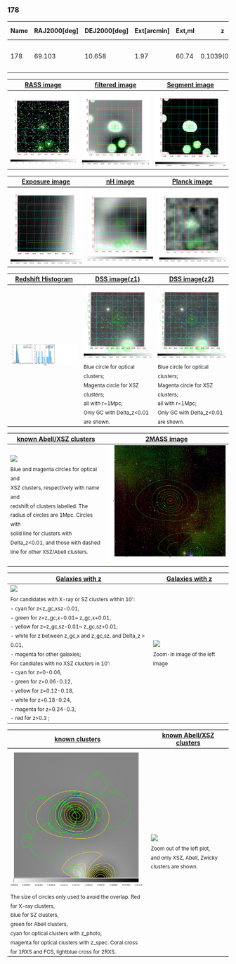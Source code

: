 <div STYLE="page-break-after: always;"></div>

### 178

|Name|RAJ2000[deg]|DEJ2000[deg] |Ext[arcmin]| Ext,ml | z | z_src| C|GC(XSZ,Delta_z<0.01)| GC(OPT,Delta_z<0.01)|GC| R_sig[arcmin] | R500[arcmin] | R500[Mpc]| CRsig[c/s] | CR500[c/s] |L500[1E44 erg/s]|F500[1E-12 erg/s/cm^2]| M500[1E14 Msun]|Tx[keV]|Cnt_sig|Beta|Rc[arcmin]|Comment|Alias|
|---|---|---|---|---|---|------|---|--------|---------|----------|---|---|---|---|---|---|---|---|---|---|---|---|---|---|
|178| 69.103| 10.658| 1.97| 60.74| 0.1039(0.000)| z_xsz| B| Tar| N, W| A, N, Tar, W| 6.850| 8.340| 0.955| 0.196(0.032)| 0.203(0.033)| 0.954(0.054)| 3.468(0.197)| 2.73(0.08)| 4.11(0.07)| 77.0| 0.923(-0.093+0.056)| 3.801(-0.494+0.395)| -| t060|

|[RASS image](../image/178/178_img.pdf)|[filtered image](../image/178/178_fil.pdf)|[Segment image](../image/178/178_seg.pdf)|
|-------------------|--------------------|-------------------|
| <img src="../image/178/178_img.png" width="300">  | <img src="../image/178/178_fil.png" width="300">   | <img src="../image/178/178_seg.png" width="300">  |

|[Exposure image](../image/178/178_mex.pdf)| [nH image](../image/178/178_nh.pdf)| [Planck image](../image/178/178_p.pdf)|
|-------------------|--------------------|-------------------|
|<img src="../image/178/178_mex.png" width="300">   | <img src="../image/178/178_nh.png" width="300">    | <img src="../image/178/178_p.png" width="300"> |

|[Redshift Histogram](../image/178/178_zg.pdf) | [DSS image(z1)](../image/178/178_dss_z1.pdf)      |  [DSS image(z2)](../image/178/178_dss_z2.pdf)    |
|-------------------|--------------------|-------------------|
|<img src="../image/178/178_zg.png" width="300"> |<img src="../image/178/178_dss_z1.png" width="300"> <sub><br>Blue circle for optical clusters; <br>Magenta circle for XSZ clusters; <br>all with r=1Mpc; <br>Only GC with Delta_z<0.01 are shown. </sub>| <img src="../image/178/178_dss_z2.png" width="300"><sub><br>Blue circle for optical clusters; <br>Magenta circle for XSZ clusters; <br>all with r=1Mpc; <br>Only GC with Delta_z<0.01 are shown. </sub> |

|[known Abell/XSZ clusters](../image/178/178_m.pdf) | [2MASS image](../image/178/178_2mass.pdf)      |
|-------------------|-------------------|
|<img src=../image/178/178_m.png width="300"> <br><sub>Blue and magenta circles for optical and <br>XSZ clusters, respectively with name and <br>redshift of clusters labelled. The <br>radius of circles are 1Mpc. Circles with <br>solid line for clusters with <br>Delta_z<0.01, and those with dashed <br>line for other XSZ/Abell clusters.        </sub>|<img src="../image/178/178_2mass.png" width="300">  |

|[Galaxies with z](../image/178/178_opt_ned.pdf) |[Galaxies with z](../image/178/178_opt_ned_zoom.pdf) |
|-------------------|-------------------|
| <img src=../image/178/178_opt_ned.png width="300"> <br><sub> For candidates with X-ray or SZ clusters within 10': <br> - cyan for z<z_gc,xsz-0.01, <br> - green for z=z_gc,x-0.01~ z_gc,x+0.01, <br> - yellow for z=z_gc,sz-0.01~ z_gc,sz+0.01, <br> - white for z between z_gc,x and z_gc,sz, and Delta_z > 0.01, <br> - magenta for other galaxies; <br>For candiates with no XSZ clusters in 10': <br> - cyan for z=0-0.06, <br> - green for z=0.06-0.12, <br> - yellow for z=0.12-0.18, <br> - white for z=0.18-0.24, <br> - magenta for z=0.24-0.3, <br> - red for z>0.3 ;  </sub>|<img src=../image/178/178_opt_ned_zoom.png width="300">  <br><sub> Zoom-in image of the left image</sub>|

|[known clusters](../image/178/178_gc.pdf) |[known Abell/XSZ clusters](../image/178/178_gc_large.pdf) |
|-------------------|-------------------|
| <img src=../image/178/178_gc.png width="300"> <br><sub> The size of circles only used to avoid the overlap. Red for X-ray clusters, <br> blue for SZ clusters, <br> green for Abell clusters, <br> cyan for optical clusters with z_photo, <br> magenta for optical clusters with z_spec. Coral cross for 1RXS and FCS, lightblue cross for 2RXS. </sub>|<img src=../image/178/178_gc_large.png width="300"> <br><sub> Zoom out of the left plot, <br> and only XSZ, Abell, Zwicky clusters are shown. </sub> |




